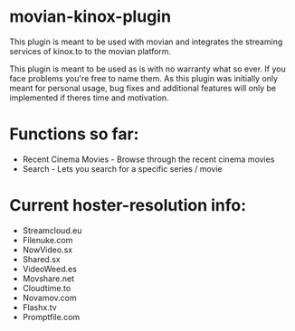 # movian-kinox-plugin
This plugin is meant to be used with movian and integrates the streaming services of kinox.to to the movian platform. 

This plugin is meant to be used as is with no warranty what so ever. If you face problems you're free to name them.
As this plugin was initially only meant for personal usage, bug fixes and additional features will only be implemented if theres time and motivation.

# Functions so far:
* Recent Cinema Movies - Browse through the recent cinema movies
* Search - Lets you search for a specific series / movie

# Current hoster-resolution info:
* Streamcloud.eu
* Filenuke.com
* NowVideo.sx
* Shared.sx
* VideoWeed.es
* Movshare.net
* Cloudtime.to
* Novamov.com
* Flashx.tv
* Promptfile.com